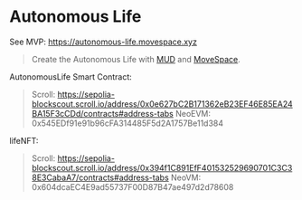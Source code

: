 # Autonomous Life

See MVP: https://autonomous-life.movespace.xyz

> Create the Autonomous Life with [MUD](https://mud.dev/) and [MoveSpace](https://movespace.xyz).

AutonomousLife Smart Contract:

> Scroll:
> https://sepolia-blockscout.scroll.io/address/0x0e627bC2B171362eB23EF46E85EA24BA15F3cCDd/contracts#address-tabs
> NeoEVM:
> 0x545EDf91e91b96cFA314485F5d2A1757Be11d384

lifeNFT: 

> Scroll: 
> https://sepolia-blockscout.scroll.io/address/0x394f1C891EfF401532529690701C3C38E3CabaA7/contracts#address-tabs
> NeoVM:
> 0x604dcaEC4E9ad55737F00D87B47ae497d2d78608
